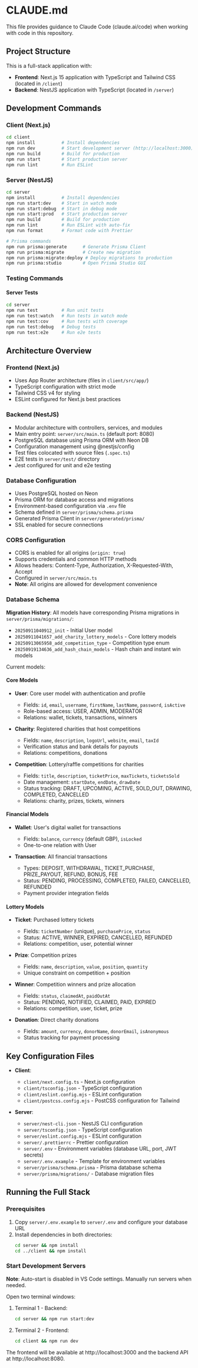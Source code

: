 # CLAUDE.md

This file provides guidance to Claude Code (claude.ai/code) when working with code in this repository.

## Project Structure

This is a full-stack application with:
- **Frontend**: Next.js 15 application with TypeScript and Tailwind CSS (located in `/client`)
- **Backend**: NestJS application with TypeScript (located in `/server`)

## Development Commands

### Client (Next.js)
```bash
cd client
npm install          # Install dependencies
npm run dev          # Start development server (http://localhost:3000)
npm run build        # Build for production
npm run start        # Start production server
npm run lint         # Run ESLint
```

### Server (NestJS)
```bash
cd server
npm install          # Install dependencies
npm run start:dev    # Start in watch mode
npm run start:debug  # Start in debug mode
npm run start:prod   # Start production server
npm run build        # Build for production
npm run lint         # Run ESLint with auto-fix
npm run format       # Format code with Prettier

# Prisma commands
npm run prisma:generate      # Generate Prisma Client
npm run prisma:migrate       # Create new migration
npm run prisma:migrate:deploy # Deploy migrations to production
npm run prisma:studio        # Open Prisma Studio GUI
```

### Testing Commands

#### Server Tests
```bash
cd server
npm run test         # Run unit tests
npm run test:watch   # Run tests in watch mode
npm run test:cov     # Run tests with coverage
npm run test:debug   # Debug tests
npm run test:e2e     # Run e2e tests
```

## Architecture Overview

### Frontend (Next.js)
- Uses App Router architecture (files in `client/src/app/`)
- TypeScript configuration with strict mode
- Tailwind CSS v4 for styling
- ESLint configured for Next.js best practices

### Backend (NestJS)
- Modular architecture with controllers, services, and modules
- Main entry point: `server/src/main.ts` (default port: 8080)
- PostgreSQL database using Prisma ORM with Neon DB
- Configuration management using @nestjs/config
- Test files colocated with source files (`.spec.ts`)
- E2E tests in `server/test/` directory
- Jest configured for unit and e2e testing

### Database Configuration
- Uses PostgreSQL hosted on Neon
- Prisma ORM for database access and migrations
- Environment-based configuration via `.env` file
- Schema defined in `server/prisma/schema.prisma`
- Generated Prisma Client in `server/generated/prisma/`
- SSL enabled for secure connections

### CORS Configuration
- CORS is enabled for all origins (`origin: true`)
- Supports credentials and common HTTP methods
- Allows headers: Content-Type, Authorization, X-Requested-With, Accept
- Configured in `server/src/main.ts`
- **Note**: All origins are allowed for development convenience

### Database Schema
**Migration History**: All models have corresponding Prisma migrations in `server/prisma/migrations/`:
- `20250911040912_init` - Initial User model
- `20250911041657_add_charity_lottery_models` - Core lottery models
- `20250913065958_add_competition_type` - Competition type enum
- `20250919134636_add_hash_chain_models` - Hash chain and instant win models

Current models:

#### Core Models
- **User**: Core user model with authentication and profile
  - Fields: `id`, `email`, `username`, `firstName`, `lastName`, `password`, `isActive`
  - Role-based access: USER, ADMIN, MODERATOR
  - Relations: wallet, tickets, transactions, winners

- **Charity**: Registered charities that host competitions
  - Fields: `name`, `description`, `logoUrl`, `website`, `email`, `taxId`
  - Verification status and bank details for payouts
  - Relations: competitions, donations

- **Competition**: Lottery/raffle competitions for charities
  - Fields: `title`, `description`, `ticketPrice`, `maxTickets`, `ticketsSold`
  - Date management: `startDate`, `endDate`, `drawDate`
  - Status tracking: DRAFT, UPCOMING, ACTIVE, SOLD_OUT, DRAWING, COMPLETED, CANCELLED
  - Relations: charity, prizes, tickets, winners

#### Financial Models
- **Wallet**: User's digital wallet for transactions
  - Fields: `balance`, `currency` (default GBP), `isLocked`
  - One-to-one relation with User

- **Transaction**: All financial transactions
  - Types: DEPOSIT, WITHDRAWAL, TICKET_PURCHASE, PRIZE_PAYOUT, REFUND, BONUS, FEE
  - Status: PENDING, PROCESSING, COMPLETED, FAILED, CANCELLED, REFUNDED
  - Payment provider integration fields

#### Lottery Models
- **Ticket**: Purchased lottery tickets
  - Fields: `ticketNumber` (unique), `purchasePrice`, `status`
  - Status: ACTIVE, WINNER, EXPIRED, CANCELLED, REFUNDED
  - Relations: competition, user, potential winner

- **Prize**: Competition prizes
  - Fields: `name`, `description`, `value`, `position`, `quantity`
  - Unique constraint on competition + position

- **Winner**: Competition winners and prize allocation
  - Fields: `status`, `claimedAt`, `paidOutAt`
  - Status: PENDING, NOTIFIED, CLAIMED, PAID, EXPIRED
  - Relations: competition, user, ticket, prize

- **Donation**: Direct charity donations
  - Fields: `amount`, `currency`, `donorName`, `donorEmail`, `isAnonymous`
  - Status tracking for payment processing

## Key Configuration Files

- **Client**: 
  - `client/next.config.ts` - Next.js configuration
  - `client/tsconfig.json` - TypeScript configuration
  - `client/eslint.config.mjs` - ESLint configuration
  - `client/postcss.config.mjs` - PostCSS configuration for Tailwind

- **Server**:
  - `server/nest-cli.json` - NestJS CLI configuration
  - `server/tsconfig.json` - TypeScript configuration
  - `server/eslint.config.mjs` - ESLint configuration
  - `server/.prettierrc` - Prettier configuration
  - `server/.env` - Environment variables (database URL, port, JWT secrets)
  - `server/.env.example` - Template for environment variables
  - `server/prisma/schema.prisma` - Prisma database schema
  - `server/prisma/migrations/` - Database migration files

## Running the Full Stack

### Prerequisites
1. Copy `server/.env.example` to `server/.env` and configure your database URL
2. Install dependencies in both directories:
   ```bash
   cd server && npm install
   cd ../client && npm install
   ```

### Start Development Servers
**Note**: Auto-start is disabled in VS Code settings. Manually run servers when needed.

Open two terminal windows:

1. Terminal 1 - Backend:
   ```bash
   cd server && npm run start:dev
   ```

2. Terminal 2 - Frontend:
   ```bash
   cd client && npm run dev
   ```

The frontend will be available at http://localhost:3000 and the backend API at http://localhost:8080.